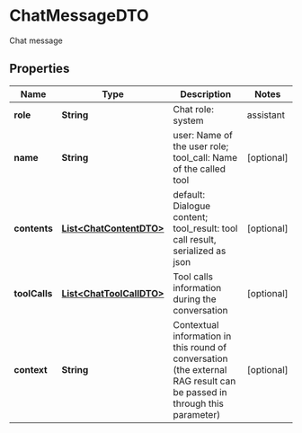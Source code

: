 

# ChatMessageDTO

Chat message

## Properties

| Name | Type | Description | Notes |
|------------ | ------------- | ------------- | -------------|
|**role** | **String** | Chat role: system | assistant | user | tool_call | tool_result |  [optional] |
|**name** | **String** | user: Name of the user role; tool_call: Name of the called tool |  [optional] |
|**contents** | [**List&lt;ChatContentDTO&gt;**](ChatContentDTO.md) | default: Dialogue content; tool_result: tool call result, serialized as json |  [optional] |
|**toolCalls** | [**List&lt;ChatToolCallDTO&gt;**](ChatToolCallDTO.md) | Tool calls information during the conversation |  [optional] |
|**context** | **String** | Contextual information in this round of conversation (the external RAG result can be passed in through this parameter) |  [optional] |



